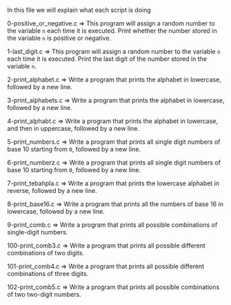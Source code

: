 In this file we will explain what each script is doing

0-positive_or_negative.c => This program will assign a random number to the variable `n` each time it is executed. Print whether the number stored in the variable `n` is positive or negative.

1-last_digit.c => This program will assign a random number to the variable `n` each time it is executed. Print the last digit of the number stored in the variable `n`.

2-print_alphabet.c => Write a program that prints the alphabet in lowercase, followed by a new line.

3-print_alphabets.c => Write a program that prints the alphabet in lowercase, followed by a new line.

4-print_alphabt.c => Write a program that prints the alphabet in lowercase, and then in uppercase, followed by a new line.

5-print_numbers.c => Write a program that prints all single digit numbers of base 10 starting from `0`, followed by a new line.

6-print_numberz.c => Write a program that prints all single digit numbers of base 10 starting from `0`, followed by a new line.

7-print_tebahpla.c => Write a program that prints the lowercase alphabet in reverse, followed by a new line.

8-print_base16.c => Write a program that prints all the numbers of base 16 in lowercase, followed by a new line.

9-print_comb.c => Write a program that prints all possible combinations of single-digit numbers.

100-print_comb3.c => Write a program that prints all possible different combinations of two digits.

101-print_comb4.c => Write a program that prints all possible different combinations of three digits.

102-print_comb5.c => Write a program that prints all possible combinations of two two-digit numbers.
